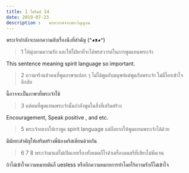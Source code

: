 ```yaml
---
title: 1 โครินธ์ 14  
date: 2019-07-23
description :   พรสวรรค์จากพระวิญญาณ 
---
```

พระเจ้ากำลังจะบอกความลับเรื่องนึงที่สำคัญ 	(^◕ᴥ◕^)

> 1 ให้มุ่งตามความรัก และให้ใฝ่หาที่จะได้พรสววรค์ในการพูดแทนพระเจ้า

This sentence meaning spirit language so  important.

> 2 ความจริงแล้วคนที่พูดภาษาแปลก ๆ ไม่ได้พูดกับมนุษย์แต่พูดกับพระเจ้า ไม่มีใครเข้าใจ ลึกลับ

นี้อาจจะเป็นภาษาที่พระเจ้าใช้

> 3 แต่คนที่พูดแทนพระเจ้านั้นกำลังพูดในสิ่งที่เสริมสร้าง

Encouragement, Speak positive , and etc.

> 5 พระเจ้าอยากให้เราพูด spirit language  แต่ก็อยากให้พูดแทนพระเจ้าได้ด้วย

มีนัยยะสำคัญให้เสริมสร้างพี่น้องคริสเตียนด้วยกัน

> 6 7 8 พระเจ้ามาแต่ไม่เปิดเภยเรื่องทั้งหมดก็ไรค้าเครื่องดนตรีที่เสียงไม่ชัดเจน  

ถ้าไม่เข้าใจความหมายมันก็ uesless  หรืออีกความหมายการทำโดยไร้ความรักก็ไม่เข้าใจ




